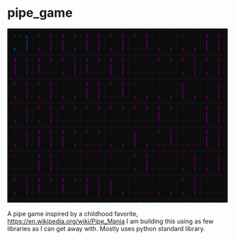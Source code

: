 # pipe_game
![Screenshot](https://github.com/jrbarhydt/pipe_game/blob/master/screenshots/screen.png?raw=true)

A pipe game inspired by a childhood favorite, https://en.wikipedia.org/wiki/Pipe_Mania
I am building this using as few libraries as I can get away with.
Mostly uses python standard library.
